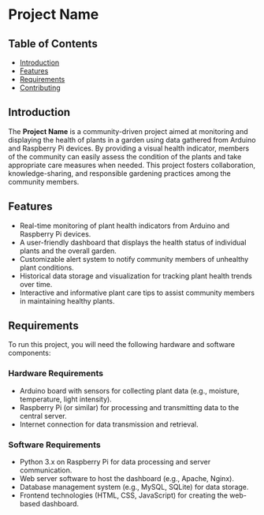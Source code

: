 # Project Name

## Table of Contents
- [Introduction](#introduction)
- [Features](#features)
- [Requirements](#requirements)
- [Contributing](#contributing)


## Introduction

The **Project Name** is a community-driven project aimed at monitoring and displaying the health of plants in a garden using data gathered from Arduino and Raspberry Pi devices. By providing a visual health indicator, members of the community can easily assess the condition of the plants and take appropriate care measures when needed. This project fosters collaboration, knowledge-sharing, and responsible gardening practices among the community members.

## Features

- Real-time monitoring of plant health indicators from Arduino and Raspberry Pi devices.
- A user-friendly dashboard that displays the health status of individual plants and the overall garden.
- Customizable alert system to notify community members of unhealthy plant conditions.
- Historical data storage and visualization for tracking plant health trends over time.
- Interactive and informative plant care tips to assist community members in maintaining healthy plants.

## Requirements

To run this project, you will need the following hardware and software components:

### Hardware Requirements

- Arduino board with sensors for collecting plant data (e.g., moisture, temperature, light intensity).
- Raspberry Pi (or similar) for processing and transmitting data to the central server.
- Internet connection for data transmission and retrieval.

### Software Requirements

- Python 3.x on Raspberry Pi for data processing and server communication.
- Web server software to host the dashboard (e.g., Apache, Nginx).
- Database management system (e.g., MySQL, SQLite) for data storage.
- Frontend technologies (HTML, CSS, JavaScript) for creating the web-based dashboard.
